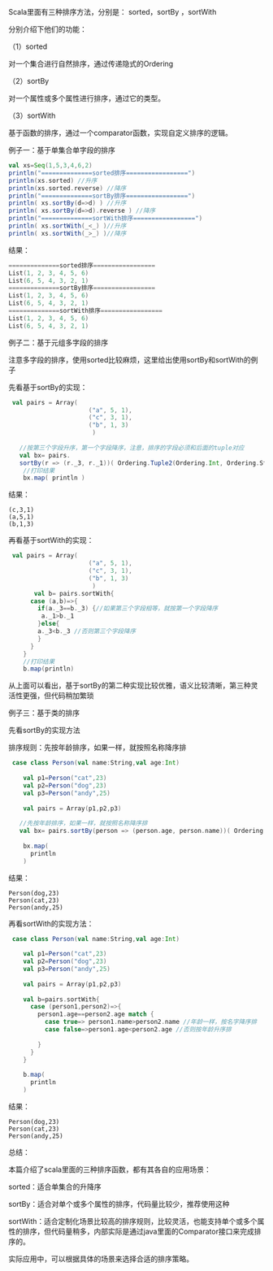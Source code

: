 Scala里面有三种排序方法，分别是： sorted，sortBy ，sortWith 

分别介绍下他们的功能： 

（1）sorted 

对一个集合进行自然排序，通过传递隐式的Ordering 

（2）sortBy 

对一个属性或多个属性进行排序，通过它的类型。 

（3）sortWith 

基于函数的排序，通过一个comparator函数，实现自定义排序的逻辑。 

例子一：基于单集合单字段的排序 

```scala
val xs=Seq(1,5,3,4,6,2)  
println("==============sorted排序=================")  
println(xs.sorted) //升序  
println(xs.sorted.reverse) //降序  
println("==============sortBy排序=================")  
println( xs.sortBy(d=>d) ) //升序  
println( xs.sortBy(d=>d).reverse ) //降序  
println("==============sortWith排序=================")  
println( xs.sortWith(_<_) )//升序  
println( xs.sortWith(_>_) )//降序  
```

结果： 

```scala
==============sorted排序=================  
List(1, 2, 3, 4, 5, 6)  
List(6, 5, 4, 3, 2, 1)  
==============sortBy排序=================  
List(1, 2, 3, 4, 5, 6)  
List(6, 5, 4, 3, 2, 1)  
==============sortWith排序=================  
List(1, 2, 3, 4, 5, 6)  
List(6, 5, 4, 3, 2, 1)  
```



例子二：基于元组多字段的排序 

注意多字段的排序，使用sorted比较麻烦，这里给出使用sortBy和sortWith的例子 

先看基于sortBy的实现： 

```scala
 val pairs = Array(  
                      ("a", 5, 1),  
                      ("c", 3, 1),  
                      ("b", 1, 3)  
                       )  
  
   //按第三个字段升序，第一个字段降序，注意，排序的字段必须和后面的tuple对应  
   val bx= pairs.  
   sortBy(r => (r._3, r._1))( Ordering.Tuple2(Ordering.Int, Ordering.String.reverse) )  
    //打印结果          
    bx.map( println )  
```

结果： 

```
(c,3,1)  
(a,5,1)  
(b,1,3) 
```



再看基于sortWith的实现： 

```scala
 val pairs = Array(  
                      ("a", 5, 1),  
                      ("c", 3, 1),  
                      ("b", 1, 3)  
                       )  
       val b= pairs.sortWith{  
      case (a,b)=>{  
        if(a._3==b._3) {//如果第三个字段相等，就按第一个字段降序  
         a._1>b._1  
        }else{  
        a._3<b._3 //否则第三个字段降序  
        }  
      }  
    }  
    //打印结果  
    b.map(println)   
```



从上面可以看出，基于sortBy的第二种实现比较优雅，语义比较清晰，第三种灵活性更强，但代码稍加繁琐 

例子三：基于类的排序 

先看sortBy的实现方法 

排序规则：先按年龄排序，如果一样，就按照名称降序排 

```scala
 case class Person(val name:String,val age:Int)  
  
    val p1=Person("cat",23)  
    val p2=Person("dog",23)  
    val p3=Person("andy",25)  
      
    val pairs = Array(p1,p2,p3)  
  
   //先按年龄排序，如果一样，就按照名称降序排  
   val bx= pairs.sortBy(person => (person.age, person.name))( Ordering.Tuple2(Ordering.Int, Ordering.String.reverse) )  
  
    bx.map(  
      println  
    )  
```

结果： 

```
Person(dog,23)  
Person(cat,23)  
Person(andy,25) 
```



再看sortWith的实现方法： 

```scala
 case class Person(val name:String,val age:Int)  
  
    val p1=Person("cat",23)  
    val p2=Person("dog",23)  
    val p3=Person("andy",25)  
  
    val pairs = Array(p1,p2,p3)  
  
    val b=pairs.sortWith{  
      case (person1,person2)=>{  
        person1.age==person2.age match {  
          case true=> person1.name>person2.name //年龄一样，按名字降序排  
          case false=>person1.age<person2.age //否则按年龄升序排  
  
        }  
      }  
    }  
  
    b.map(  
      println  
    )  
```

结果： 

```
Person(dog,23)  
Person(cat,23)  
Person(andy,25) 
```



总结： 

本篇介绍了scala里面的三种排序函数，都有其各自的应用场景： 

sorted：适合单集合的升降序 

sortBy：适合对单个或多个属性的排序，代码量比较少，推荐使用这种 

sortWith：适合定制化场景比较高的排序规则，比较灵活，也能支持单个或多个属性的排序，但代码量稍多，内部实际是通过java里面的Comparator接口来完成排序的。 

实际应用中，可以根据具体的场景来选择合适的排序策略。 